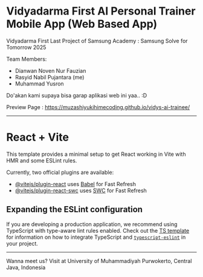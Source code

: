 # Vidyadarma First AI Personal Trainer Mobile App (Web Based App)

Vidyadarma First Last Project of Samsung Academy : Samsung Solve for Tomorrow 2025

Team Members:

-  Dianwan Noven Nur Fauzian
-  Rasyid Nabil Pujantara (me)
-  Muhammad Yusron

Do'akan kami supaya bisa garap aplikasi web ini yaa.. :D

Preview Page : https://muzashiyukihimecoding.github.io/vidys-ai-trainee/

---

# React + Vite

This template provides a minimal setup to get React working in Vite with HMR and some ESLint rules.

Currently, two official plugins are available:

-  [@vitejs/plugin-react](https://github.com/vitejs/vite-plugin-react/blob/main/packages/plugin-react) uses [Babel](https://babeljs.io/) for Fast Refresh
-  [@vitejs/plugin-react-swc](https://github.com/vitejs/vite-plugin-react/blob/main/packages/plugin-react-swc) uses [SWC](https://swc.rs/) for Fast Refresh

## Expanding the ESLint configuration

If you are developing a production application, we recommend using TypeScript with type-aware lint rules enabled. Check out the [TS template](https://github.com/vitejs/vite/tree/main/packages/create-vite/template-react-ts) for information on how to integrate TypeScript and [`typescript-eslint`](https://typescript-eslint.io) in your project.

---

Wanna meet us? Visit at University of Muhammadiyah Purwokerto, Central Java, Indonesia
